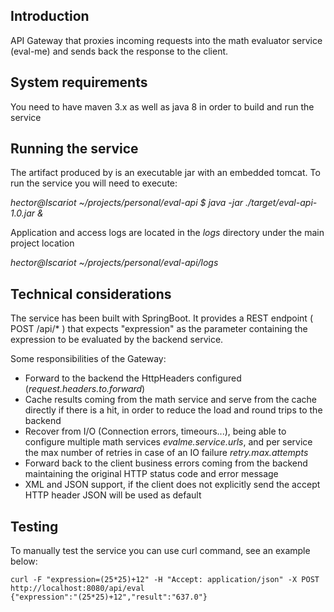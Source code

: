 
## Introduction

API Gateway that proxies incoming requests into the math evaluator service (eval-me) and sends back the response to the client.

## System requirements

You need to have maven 3.x as well as java 8 in order to build and run the service

## Running the service

The artifact produced by is an executable jar with an embedded tomcat. To run the service you will need to execute:

*hector@Iscariot ~/projects/personal/eval-api $ java -jar ./target/eval-api-1.0.jar &*

Application and access logs are located in the *logs* directory under the main project location

*hector@Iscariot ~/projects/personal/eval-api/logs*

## Technical considerations
The service has been built with SpringBoot. It provides a REST endpoint ( POST /api/* ) that expects "expression" as the parameter containing
the expression to be evaluated by the backend service.

Some responsibilities of the Gateway:

* Forward to the backend the HttpHeaders configured (*request.headers.to.forward*)
* Cache results coming from the math service and serve from the cache directly if there is a hit, in order to reduce the load and round trips to the backend
* Recover from I/O (Connection errors, timeours...), being able to configure multiple math services *evalme.service.urls*, and per service the max
number of retries in case of an IO failure *retry.max.attempts*
* Forward back to the client business errors coming from the backend maintaining the original HTTP status code and error message
* XML and JSON support, if the client does not explicitly send the accept HTTP header JSON will be used as default

## Testing

To manually test the service you can use curl command, see an example below:

```
curl -F "expression=(25*25)+12" -H "Accept: application/json" -X POST http://localhost:8080/api/eval
{"expression":"(25*25)+12","result":"637.0"}
```
